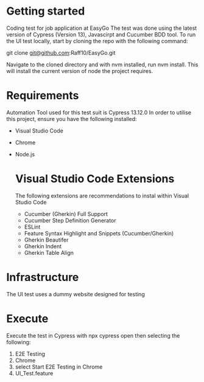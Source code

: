 # Getting started
Coding test for job application at EasyGo
The test was done using the latest version of Cypress (Version 13), Javascirpt and Cucumber BDD tool.
To run the UI test locally, start by cloning the repo with the following command:

git clone git@github.com:Raff10/EasyGo.git

Navigate to the cloned directory and with nvm installed, run nvm install. This will install the current version of node the project requires.

# Requirements
Automation Tool used for this test suit is Cypress 13.12.0
In order to utilise this project, ensure you have the following installed:
- Visual Studio Code
- Chrome
- Node.js

  # Visual Studio Code Extensions
  The following extensions are recommendations to instal within Visual Studio Code
  - Cucumber (Gherkin) Full Support
  - Cucumber Step Definition Generator
  - ESLint
  - Feature Syntax Highlight and Snippets (Cucumber/Gherkin)
  - Gherkin Beautifer
  - Gherkin Indent
  - Gherkin Table Align


# Infrastructure
The UI test uses a dummy website designed for testing

# Execute
Execute the test in Cypress with npx cypress open then selecting the following:
1) E2E Testing
2) Chrome
3) select Start E2E Testing in Chrome
4) UI_Test.feature
